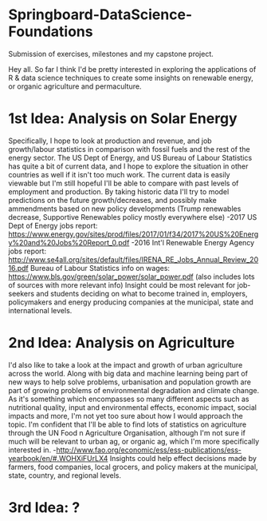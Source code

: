 # Springboard-DataScience-Foundations
Submission of exercises, milestones and my capstone project.

Hey all. So far I think I'd be pretty interested in exploring the applications of R & data science techniques to create some insights on renewable energy, or organic agriculture and permaculture. 

# 1st Idea: Analysis on Solar Energy
Specifically, I hope to look at production and revenue, and job growth/labour statistics in comparison with fossil fuels and the rest of the energy sector. The US Dept of Energy, and US Bureau of Labour Statistics has quite a bit of current data, and I hope to explore the situation in other countries as well if it isn't too much work. The current data is easily viewable but I'm still hopeful I'll be able to compare with past levels of employment and production. By taking historic data I'll try to model predictions on the future growth/decreases, and possibly make ammendments based on new policy developments (Trump renewables decrease, Supportive Renewables policy mostly everywhere else)
-2017 US Dept of Energy jobs report: https://www.energy.gov/sites/prod/files/2017/01/f34/2017%20US%20Energy%20and%20Jobs%20Report_0.pdf
-2016 Int'l Renewable Energy Agency jobs report: http://www.se4all.org/sites/default/files/IRENA_RE_Jobs_Annual_Review_2016.pdf
Bureau of Labour Statistics info on wages: https://www.bls.gov/green/solar_power/solar_power.pdf (also includes lots of sources with more relevant info)
Insight could be most relevant for job-seekers and students deciding on what to become trained in, employers, policymakers and energy producing companies at the municipal, state and international levels.

# 2nd Idea: Analysis on Agriculture
I'd also like to take a look at the impact and growth of urban agriculture across the world. Along with big data and machine learning being part of new ways to help solve problems, urbanisation and population growth are part of growing problems of environmental degradation and climate change. As it's something which encompasses so many different aspects such as nutritional quality, input and environmental effects, economic impact, social impacts and more, I'm not yet too sure about how I would approach the topic. I'm confident that I'll be able to find lots of statistics on agriculture through the UN Food n Agriculture Organisation, although I'm not sure if much will be relevant to urban ag, or organic ag, which I'm more specifically interested in.
-http://www.fao.org/economic/ess/ess-publications/ess-yearbook/en/#.WOHXiFUrLX4
Insights could help effect decisions made by farmers, food companies, local grocers, and policy makers at the municipal, state, country, and regional levels.

# 3rd Idea: ?
